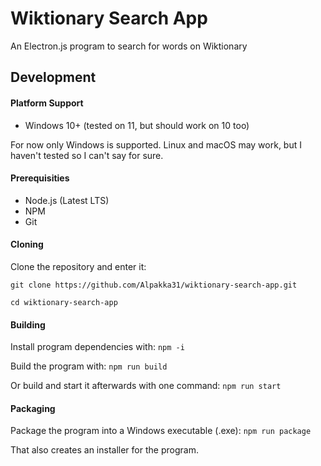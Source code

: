 # Wiktionary Search App
An Electron.js program to search for words on Wiktionary



## Development

#### Platform Support

* Windows 10+ (tested on 11, but should work on 10 too)

For now only Windows is supported. Linux and macOS may work, but I haven't tested so I can't say for sure.



#### Prerequisities

* Node.js (Latest LTS)
* NPM
* Git



#### Cloning

Clone the repository and enter it:

`git clone https://github.com/Alpakka31/wiktionary-search-app.git`

`cd wiktionary-search-app`



#### Building

Install program dependencies with: `npm -i`

Build the program with: `npm run build`

Or build and start it afterwards with one command: `npm run start`



#### Packaging

Package the program into a Windows executable (.exe): `npm run package`

That also creates an installer for the program.

